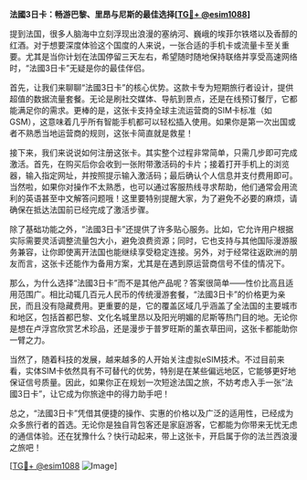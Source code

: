**法國3日卡：畅游巴黎、里昂与尼斯的最佳选择[[TG💪+ @esim1088](https://t.me/s/esim1088)]**

提到法国，很多人脑海中立刻浮现出浪漫的塞纳河、巍峨的埃菲尔铁塔以及香醇的红酒。对于想要深度体验这个国度的人来说，一张合适的手机卡或流量卡至关重要。尤其是当你计划在法国停留三天左右，希望随时随地保持联络并享受高速网络时，“法國3日卡”无疑是你的最佳伴侣。

首先，让我们来聊聊“法國3日卡”的核心优势。这款卡专为短期旅行者设计，提供超值的数据流量套餐。无论是刷社交媒体、导航到景点，还是在线预订餐厅，它都能满足你的需求。更棒的是，这张卡支持全球主流运营商的SIM卡标准（如GSM），这意味着几乎所有智能手机都可以轻松插入使用。如果你是第一次出国或者不熟悉当地运营商的规则，这张卡简直就是救星！

接下来，我们来说说如何注册这张卡。其实整个过程非常简单，只需几步即可完成激活。首先，在购买后你会收到一张附带激活码的卡片；接着打开手机上的浏览器，输入指定网址，并按照提示输入激活码；最后确认个人信息并支付费用即可。当然啦，如果你对操作不太熟悉，也可以通过客服热线寻求帮助，他们通常会用流利的英语甚至中文解答问题哦！这里要特别提醒大家，为了避免不必要的麻烦，请确保在抵达法国前已经完成了激活步骤。

除了基础功能之外，“法國3日卡”还提供了许多贴心服务。比如，它允许用户根据实际需要灵活调整流量包大小，避免浪费资源；同时，它也支持与其他国际漫游服务兼容，让你即使离开法国也能继续享受稳定连接。另外，对于经常往返欧洲的朋友而言，这张卡还能作为备用方案，尤其是在遇到原运营商信号不佳的情况下。

那么，为什么选择“法國3日卡”而不是其他产品呢？答案很简单——性价比高且适用范围广。相比动辄几百元人民币的传统漫游套餐，“法國3日卡”的价格更为亲民，而且没有隐藏费用。更重要的是，它的覆盖区域几乎涵盖了全法国的主要城市和地区，包括首都巴黎、文化名城里昂以及阳光明媚的尼斯等热门目的地。无论你是想在卢浮宫欣赏艺术珍品，还是漫步于普罗旺斯的薰衣草田间，这张卡都能助你一臂之力。

当然了，随着科技的发展，越来越多的人开始关注虚拟eSIM技术。不过目前来看，实体SIM卡依然具有不可替代的优势，特别是在某些偏远地区，它能够更好地保证信号质量。因此，如果你正在规划一次短途法国之旅，不妨考虑入手一张“法國3日卡”，让它成为你旅途中的得力助手吧！

总之，“法國3日卡”凭借其便捷的操作、实惠的价格以及广泛的适用性，已经成为众多旅行者的首选。无论你是独自背包客还是家庭游客，它都能为你带来无忧无虑的通信体验。还在犹豫什么？快行动起来，带上这张卡，开启属于你的法兰西浪漫之旅吧！

[[TG💪+ @esim1088](https://t.me/s/esim1088) ![Image](https://i.postimg.cc/4NQfJmqS/Snipaste-2025-05-13-00-14-12.png)]